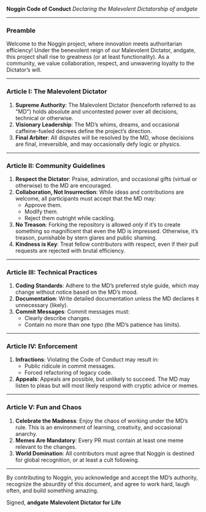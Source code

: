 **Noggin Code of Conduct**
_Declaring the Malevolent Dictatorship of andgate_

---

### Preamble

Welcome to the Noggin project, where innovation meets authoritarian efficiency! Under the benevolent reign of our Malevolent Dictator, andgate, this project shall rise to greatness (or at least functionality). As a community, we value collaboration, respect, and unwavering loyalty to the Dictator’s will.

---

### Article I: The Malevolent Dictator

1. **Supreme Authority**: The Malevolent Dictator (henceforth referred to as "MD") holds absolute and uncontested power over all decisions, technical or otherwise.
2. **Visionary Leadership**: The MD’s whims, dreams, and occasional caffeine-fueled decrees define the project’s direction.
3. **Final Arbiter**: All disputes will be resolved by the MD, whose decisions are final, irreversible, and may occasionally defy logic or physics.

---

### Article II: Community Guidelines

1. **Respect the Dictator**: Praise, admiration, and occasional gifts (virtual or otherwise) to the MD are encouraged.
2. **Collaboration, Not Insurrection**: While ideas and contributions are welcome, all participants must accept that the MD may:
    - Approve them.
    - Modify them.
    - Reject them outright while cackling.
3. **No Treason**: Forking the repository is allowed _only_ if it’s to create something so magnificent that even the MD is impressed. Otherwise, it’s treason, punishable by stern glares and public shaming.
4. **Kindness is Key**: Treat fellow contributors with respect, even if their pull requests are rejected with brutal efficiency.

---

### Article III: Technical Practices

1. **Coding Standards**: Adhere to the MD’s preferred style guide, which may change without notice based on the MD’s mood.
2. **Documentation**: Write detailed documentation unless the MD declares it unnecessary (likely).
3. **Commit Messages**: Commit messages must:
    - Clearly describe changes.
    - Contain no more than one typo (the MD’s patience has limits).

---

### Article IV: Enforcement

1. **Infractions**: Violating the Code of Conduct may result in:
    - Public ridicule in commit messages.
    - Forced refactoring of legacy code.
2. **Appeals**: Appeals are possible, but unlikely to succeed. The MD may listen to pleas but will most likely respond with cryptic advice or memes.

---

### Article V: Fun and Chaos

1. **Celebrate the Madness**: Enjoy the chaos of working under the MD’s rule. This is an environment of learning, creativity, and occasional anarchy.
2. **Memes Are Mandatory**: Every PR must contain at least one meme relevant to the changes.
3. **World Domination**: All contributors must agree that Noggin is destined for global recognition, or at least a cult following.

---

By contributing to Noggin, you acknowledge and accept the MD’s authority, recognize the absurdity of this document, and agree to work hard, laugh often, and build something amazing.

Signed,
**andgate**
**Malevolent Dictator for Life**
